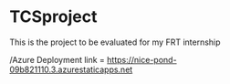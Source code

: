 # TCSproject
This is the project to be evaluated for my FRT internship


/Azure Deployment link = https://nice-pond-09b821110.3.azurestaticapps.net
